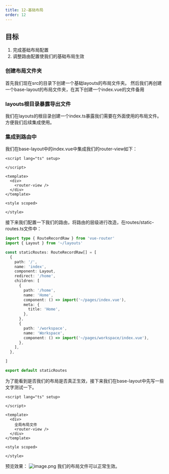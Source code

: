```yaml
---
title: 12-基础布局
order: 12
---
```


## 目标
1. 完成基础布局配置
2. 调整路由配置使我们的基础布局生效

### 创建布局文件夹
首先我们现在src的目录下创建一个基础layouts的布局文件夹。
然后我们再创建一个base-layout的布局文件夹，在其下创建一个index.vue的文件备用

### layouts根目录暴露导出文件
我们在layouts的根目录创建一个index.ts暴露我们需要在外面使用的布局文件。方便我们后续集成使用。
### 集成到路由中
我们在base-layout中的index.vue中集成我们的router-view如下：
```vue
<script lang="ts" setup>

</script>

<template>
  <div>
    <router-view />
  </div>
</template>

<style scoped>

</style>

```
接下来我们配置一下我们的路由，将路由的层级进行改造，在routes/static-routes.ts文件中：
```typescript
import type { RouteRecordRaw } from 'vue-router'
import { Layout } from '~/layouts'

const staticRoutes: RouteRecordRaw[] = [
  {
    path: '/',
    name: 'index',
    component: Layout,
    redirect: '/home',
    children: [
      {
        path: '/home',
        name: 'Home',
        component: () => import('~/pages/index.vue'),
        meta: {
          title: 'Home',
        },
      },
      {
        path: '/workspace',
        name: 'Workspace',
        component: () => import('~/pages/workspace/index.vue'),
      },
    ],
  },

]

export default staticRoutes

```
为了能看到是否我们的布局是否真正生效，接下来我们在base-layout中先写一些文字测试一下。
```vue
<script lang="ts" setup>

</script>

<template>
  <div>
    全局布局文件
    <router-view />
  </div>
</template>

<style scoped>

</style>

```
预览效果：
![image.png](https://cdn.nlark.com/yuque/0/2022/png/10377041/1668032993053-4ce580db-486e-476a-8acc-78ec18d83097.png#averageHue=%23fcfcfc&clientId=ub39029e2-d2a1-4&from=paste&height=130&id=uc146d8a5&name=image.png&originHeight=260&originWidth=696&originalType=binary&ratio=1&rotation=0&showTitle=false&size=10960&status=done&style=none&taskId=ua31d7b2f-94df-4c12-b3bf-1f67560c5fb&title=&width=348)
我们的布局文件可以正常生效。

